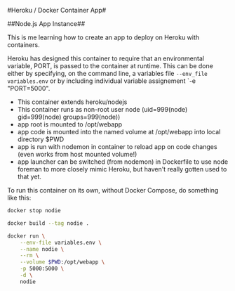 #Heroku / Docker Container App#

##Node.js App Instance##

This is me learning how to create an app to deploy on Heroku with containers.

Heroku has designed this container to require that an environmental variable, PORT, is passed to the container at runtime.  This can be done either by specifying, on the command line, a variables file `--env_file variables.env` or by including individual variable assignement `-e "PORT=5000".


* This container extends heroku/nodejs
* This container runs as non-root user node (uid=999(node) gid=999(node) groups=999(node))
* app root is mounted to /opt/webapp
* app code is mounted into the named volume at /opt/webapp into local directory $PWD 
* app is run with nodemon in container to reload app on code changes (even works from host mounted volume!)
* app launcher can be switched (from nodemon) in Dockerfile  to use node foreman to more closely mimic Heroku, but haven't really gotten used to that yet.


To run this container on its own, without Docker Compose, do something like this:


```bash
docker stop nodie

docker build --tag nodie .

docker run \
	--env-file variables.env \
	--name nodie \
	--rm \
	--volume $PWD:/opt/webapp \
	-p 5000:5000 \
	-d \
	nodie
```
